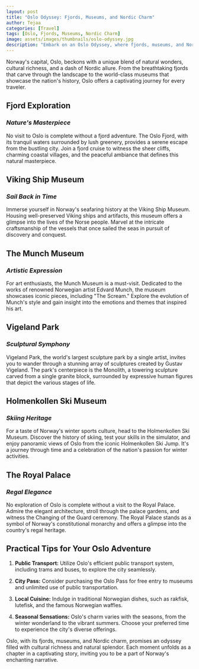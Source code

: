 ```yaml
---
layout: post
title: "Oslo Odyssey: Fjords, Museums, and Nordic Charm"
author: Tejaa
categories: [Travel]
tags: [Oslo, Fjords, Museums, Nordic Charm]
image: assets/images/thumbnails/oslo-odyssey.jpg
description: "Embark on an Oslo Odyssey, where fjords, museums, and Nordic charm converge to create an unforgettable Scandinavian experience."
---
```


Norway's capital, Oslo, beckons with a unique blend of natural wonders, cultural richness, and a dash of Nordic allure. From the breathtaking fjords that carve through the landscape to the world-class museums that showcase the nation's history, Oslo offers a captivating journey for every traveler.

## Fjord Exploration

### *Nature's Masterpiece*

No visit to Oslo is complete without a fjord adventure. The Oslo Fjord, with its tranquil waters surrounded by lush greenery, provides a serene escape from the bustling city. Join a fjord cruise to witness the sheer cliffs, charming coastal villages, and the peaceful ambiance that defines this natural masterpiece.

## Viking Ship Museum

### *Sail Back in Time*

Immerse yourself in Norway's seafaring history at the Viking Ship Museum. Housing well-preserved Viking ships and artifacts, this museum offers a glimpse into the lives of the Norse people. Marvel at the intricate craftsmanship of the vessels that once sailed the seas in pursuit of discovery and conquest.

## The Munch Museum

### *Artistic Expression*

For art enthusiasts, the Munch Museum is a must-visit. Dedicated to the works of renowned Norwegian artist Edvard Munch, the museum showcases iconic pieces, including "The Scream." Explore the evolution of Munch's style and gain insight into the emotions and themes that inspired his art.

## Vigeland Park

### *Sculptural Symphony*

Vigeland Park, the world's largest sculpture park by a single artist, invites you to wander through a stunning array of sculptures created by Gustav Vigeland. The park's centerpiece is the Monolith, a towering sculpture carved from a single granite block, surrounded by expressive human figures that depict the various stages of life.

## Holmenkollen Ski Museum

### *Skiing Heritage*

For a taste of Norway's winter sports culture, head to the Holmenkollen Ski Museum. Discover the history of skiing, test your skills in the simulator, and enjoy panoramic views of Oslo from the iconic Holmenkollen Ski Jump. It's a journey through time and a celebration of the nation's passion for winter activities.

## The Royal Palace

### *Regal Elegance*

No exploration of Oslo is complete without a visit to the Royal Palace. Admire the elegant architecture, stroll through the palace gardens, and witness the Changing of the Guard ceremony. The Royal Palace stands as a symbol of Norway's constitutional monarchy and offers a glimpse into the country's regal heritage.

## Practical Tips for Your Oslo Adventure

1. **Public Transport:** Utilize Oslo's efficient public transport system, including trams and buses, to explore the city seamlessly.

2. **City Pass:** Consider purchasing the Oslo Pass for free entry to museums and unlimited use of public transportation.

3. **Local Cuisine:** Indulge in traditional Norwegian dishes, such as rakfisk, lutefisk, and the famous Norwegian waffles.

4. **Seasonal Sensations:** Oslo's charm varies with the seasons, from the winter wonderland to the vibrant summers. Choose your preferred time to experience the city's diverse offerings.

Oslo, with its fjords, museums, and Nordic charm, promises an odyssey filled with cultural richness and natural splendor. Each moment unfolds as a chapter in a captivating story, inviting you to be a part of Norway's enchanting narrative.
